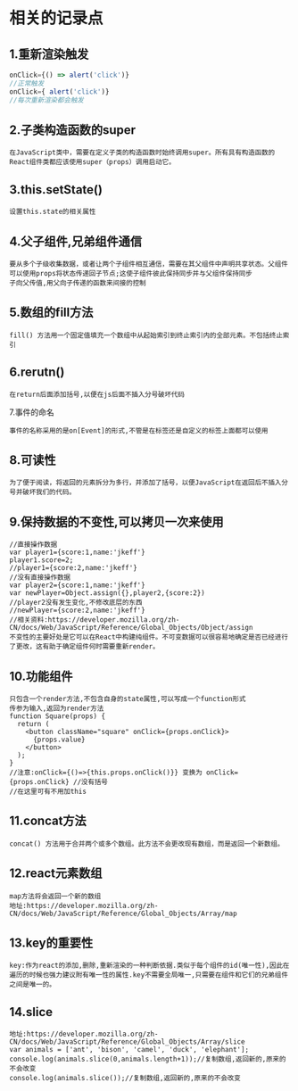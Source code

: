 相关的记录点
===
1.重新渲染触发
---
```javascript
onClick={() => alert('click')}
//正常触发
onClick={ alert('click')}
//每次重新渲染都会触发
```
2.子类构造函数的super
---
```
在JavaScript类中，需要在定义子类的构造函数时始终调用super。所有具有构造函数的React组件类都应该使用super（props）调用启动它。
```
3.this.setState() 
---
```
设置this.state的相关属性
```
4.父子组件,兄弟组件通信
---
```
要从多个子级收集数据，或者让两个子组件相互通信，需要在其父组件中声明共享状态。父组件可以使用props将状态传递回子节点;这使子组件彼此保持同步并与父组件保持同步
子向父传值,用父向子传递的函数来间接的控制
```
5.数组的fill方法
---
```
fill() 方法用一个固定值填充一个数组中从起始索引到终止索引内的全部元素。不包括终止索引
```
6.rerutn()
---
```
在return后面添加括号,以便在js后面不插入分号破坏代码
```
7.事件的命名
```
事件的名称采用的是on[Event]的形式,不管是在标签还是自定义的标签上面都可以使用
```
8.可读性
---
```
为了便于阅读，将返回的元素拆分为多行，并添加了括号，以便JavaScript在返回后不插入分号并破坏我们的代码。
```
9.保持数据的不变性,可以拷贝一次来使用
---
```
//直接操作数据
var player1={score:1,name:'jkeff'}
player1.score=2;
//player1={score:2,name:'jkeff'}
//没有直接操作数据
var player2={score:1,name:'jkeff'}
var newPlayer=Object.assign({},player2,{score:2})
//player2没有发生变化,不修改底层的东西
//newPlayer={score:2,name:'jkeff'}
//相关资料:https://developer.mozilla.org/zh-CN/docs/Web/JavaScript/Reference/Global_Objects/Object/assign
不变性的主要好处是它可以在React中构建纯组件。不可变数据可以很容易地确定是否已经进行了更改，这有助于确定组件何时需要重新render。
```
10.功能组件
---
```
只包含一个render方法,不包含自身的state属性,可以写成一个function形式
传参为输入,返回为render方法
function Square(props) {
  return (
    <button className="square" onClick={props.onClick}>
      {props.value}
    </button>
  );
}
//注意:onClick={()=>{this.props.onClick()}} 变换为 onClick={props.onClick} //没有括号
//在这里可有不用加this
```
11.concat方法
---
```
concat() 方法用于合并两个或多个数组。此方法不会更改现有数组，而是返回一个新数组。
```
12.react元素数组
---
```
map方法将会返回一个新的数组
地址:https://developer.mozilla.org/zh-CN/docs/Web/JavaScript/Reference/Global_Objects/Array/map
```
13.key的重要性
---
```
key:作为react的添加,删除,重新渲染的一种判断依据.类似于每个组件的id(唯一性),因此在遍历的时候也强力建议附有唯一性的属性.key不需要全局唯一,只需要在组件和它们的兄弟组件之间是唯一的。
```
14.slice
---
```
地址:https://developer.mozilla.org/zh-CN/docs/Web/JavaScript/Reference/Global_Objects/Array/slice
var animals = ['ant', 'bison', 'camel', 'duck', 'elephant'];
console.log(animals.slice(0,animals.length+1));//复制数组,返回新的,原来的不会改变
console.log(animals.slice());//复制数组,返回新的,原来的不会改变
```
